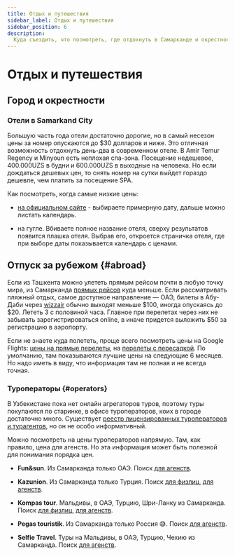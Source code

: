 ```yaml
---
title: Отдых и путешествия
sidebar_label: Отдых и путешествия
sidebar_position: 6
description:
  Куда съездить, что посмотреть, где отдохнуть в Самарканде и окрестностях
---
```


# Отдых и путешествия

## Город и окрестности

### Отели в Samarkand City

Большую часть года отели достаточно дорогие, но в самый несезон цены за номер
опускаются до $30 долларов и ниже. Это отличная возможность отдохнуть день-два в
современном отеле. В Amir Temur Regency и Minyoun есть неплохая спа-зона.
Посещение недешевое, 400.000UZS в будни и 600.000UZS в выходные на человека. Но
если дождаться дешевых цен, то снять номер на сутки выйдет гораздо дешевле, чем
платить за посещение SPA.

Как посмотреть, когда самые низкие цены:

- [на официальном сайте](https://www.silkroad-samarkand.com/booking/?nights=1&adults=2&hotel_id=24001) -
  выбираете примерную дату, дальше можно листать календарь.

- на гугле. Вбиваете полное название отеля, сверху результатов появится плашка
  отеля. Выбрав его, откроется страничка отеля, где при выборе даты показывается
  календарь с ценами.

## Отпуск за рубежом {#abroad}

Если из Ташкента можно улететь прямым рейсом почти в любую точку мира, из
Самарканда [прямых рейсов](./transport.md#airport) куда меньше. Если
рассматривать пляжный отдых, самое доступное направление — ОАЭ, билеты в
Абу-Даби через
[wizzair](https://wizzair.com/en-gb#/booking/select-flight/SKD/AUH/) обычно
выходят меньше $100, иногда опускаясь до $20. Лететь 3 с половиной часа. Главное
при перелетах через них не забывать зарегистрироваться online, в иначе придется
выложить $50 за регистрацию в аэропорту.

Если не знаете куда полететь, проще всего посмотреть цены на Google Flights:
[цены на прямые перелеты](https://www.google.com/travel/explore?tfs=CBwQAxoQKABqDAgCEggvbS8wZGwzZ0ABSAFwAoIBCwj___________8BmAECsgEEGAEgAQ&tfu=GgAqAA),
на
[перелеты с пересадкой](https://www.google.com/travel/explore?tfs=CBwQAxoOagwIAhIIL20vMGRsM2dAAUgBcAKCAQsI____________AZgBArIBBBgBIAE&tfu=GgAqAA).
По умолчанию, там показываются лучшие цены на следующие 6 месяцев. Но надо иметь
в виду, что информация там не полная и не всегда точная.

### Туроператоры {#operators}

В Узбекистане пока нет онлайн агрегаторов туров, поэтому туры покупаются по
старинке, в офисе туроператоров, коих в городе достаточно много. Существует
[реестр лицензированных туроператоров и турагентов](https://uzbekistan.travel/ru/travel-agencies/),
но он не особо информативный.

Можно посмотреть на цены туроператоров напрямую. Там, как правило, цена для
агенств. Но эта информация может быть полезной для понимания порядка цен.

- **Fun&sun**. Из Самарканда только ОАЭ. Поиск
  [для агенств](https://b2b.fstravel.asia/search_tour).

- **Kazunion**. Из Самарканда только Турция. Поиск
  [для физлиц](https://kazunion.com/),
  [для агенств](https://online.kazunion.com/).

- **Kompas tour**. Мальдивы, в ОАЭ, Турцию, Шри-Ланку из Самарканда. Поиск
  [для физлиц](https://kompastour.com/uz/rus/tours/),
  [для агенств](https://online.kompastour.uz/).

- **Pegas touristik**. Из Самарканда только Россия 😅. Поиск
  [для агенств](https://pegasys.uz.pegast.asia/).

- **Selfie Travel**. Туры на Мальдивы, в ОАЭ, Турцию, Чехию из Самарканда. Поиск
  [для агенств](https://b2b.selfietravel.kz/).
